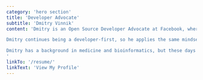 ```yaml
---
category: 'hero section'
title: 'Developer Advocate'
subtitle: 'Dmitry Vinnik'
content: 'Dmitry is an Open Source Developer Advocate at Facebook, where he focuses on projects in the mobile space. His goal is to help developers be more productive through open source.

Dmitry continues being a developer-first, so he applies the same mindset and passion when working on open source projects, creating new educational content, or giving conference talks. 

Dmitry has a background in medicine and bioinformatics, but these days he is more interested in understanding developer wellness and work-life balance. 
'
linkTo: '/resume/'
linkText: 'View My Profile'
---
```

